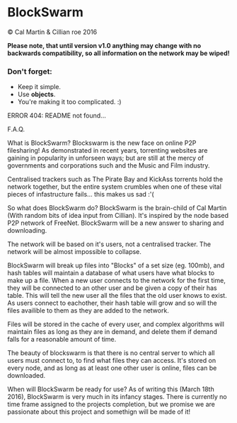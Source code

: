 # BlockSwarm
© Cal Martin & Cillian roe 2016

**Please note, that until version v1.0 anything may change with no backwards compatibility, so all information on the network may be wiped!**

### Don't forget:
* Keep it simple.
* Use **objects**.
* You're making it too complicated. :)

ERROR 404:
README not found...

F.A.Q.

What is BlockSwarm?
Blockswarm is the new face on online P2P filesharing! As demonstrated in recent years, torrenting websites are gaining in popularity in unforseen ways; but are still at the mercy of governments and corporations such and the Music and Film industry.

Centralised trackers such as The Pirate Bay and KickAss torrents hold the network together, but the entire system crumbles when one of these vital pieces of infastructure fails... this makes us sad :'(

So what does BlockSwarm do?
BlockSwarm is the brain-child of Cal Martin (With random bits of idea input from Cillian). It's inspired by the node based P2P network of FreeNet. BlockSwarm will be a new answer to sharing and downloading.

The network will be based on it's users, not a centralised tracker. The network will be almost impossible to collapse.

BlockSwarm will break up files into "Blocks" of a set size (eg. 100mb), and hash tables will maintain a database of what users have what blocks to make up a file. When a new user connects to the network for the first time, they will be connected to an other user and be given a copy of their has table. This will tell the new user all the files that the old user knows to exist. As users connect to eachother, their hash table will grow and so will the files availible to them as they are added to the network.

Files will be stored in the cache of every user, and complex algorithms will maintain files as long as they are in demand, and delete them if demand falls for a reasonable amount of time.

The beauty of blockswarm is that there is no central server to which all users must connect to, to find what files they can access. It's stored on every node, and as long as at least one other user is online, files can be downloaded.

When will BlockSwarm be ready for use?
As of writing this (March 18th 2016), BlockSwarm is very much in its infancy stages. There is currently no time frame assigned to the projects completion, but we promise we are passionate about this project and somethign will be made of it!



